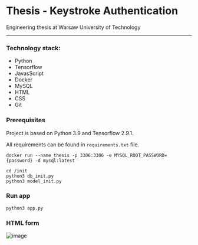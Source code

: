 # Thesis - Keystroke Authentication
Engineering thesis at Warsaw University of Technology

***

### Technology stack:
  - Python
  - Tensorflow
  - JavasScript
  - Docker
  - MySQL
  - HTML
  - CSS
  - Git

### Prerequisites 
Project is based on Python 3.9 and Tensorflow 2.9.1. 

All requirements can be found in `requirements.txt` file.

```
docker run --name thesis -p 3306:3306 -e MYSQL_ROOT_PASSWORD={password} -d mysql:latest
```

```
cd /init
python3 db_init.py
python3 model_init.py
```

### Run app

```
python3 app.py
```

### HTML form

![image](https://user-images.githubusercontent.com/45129150/189221547-5afb9e59-49dd-414e-9053-f2a2bfe89078.png)

